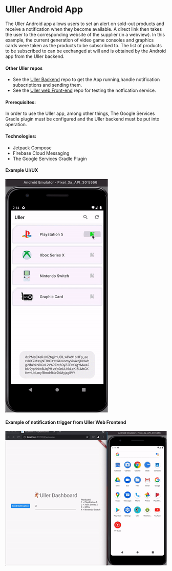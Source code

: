 # Uller Android App

The Uller Android app allows users to set an alert on sold-out products and receive a notification when they become available. 
A direct link then takes the user to the corresponding website of the supplier (in a webview).
In this example, the current generation of video game consoles and graphics cards were taken as the products to be subscribed to. 
The list of products to be subscribed to can be exchanged at will and is obtained by the Android app from the Uller backend.

#### Other Uller repos 
- See the [Uller Backend](https://github.com/grundhofer/uller-backend) repo to get the App running,handle notification subscriptions and sending them.
- See the [Uller web Front-end](https://github.com/grundhofer/uller-dashboard-flutter_web) repo for testing the notfication service.

#### Prerequisites:
In order to use the Uller app, among other things, The Google Services Gradle plugin must be configured and 
the Uller backend must be put into operation.

#### Technologies:
- Jetpack Compose
- Firebase Cloud Messaging
- The Google Services Gradle Plugin

#### Example UI/UX
![UllerAndroid](https://github.com/grundhofer/uller-android/blob/main/docs/androidUllerUiWebview.gif)

#### Example of notification trigger from Uller Web Frontend
![UllerAndroid notification](https://github.com/grundhofer/uller-android/blob/main/docs/android-uller-notification.gif)
